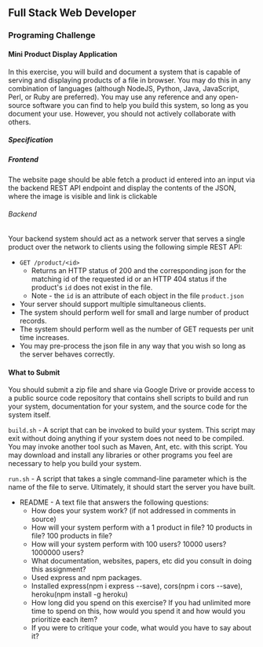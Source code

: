 ## Full Stack Web Developer

### Programing Challenge
#### Mini Product Display Application
In this exercise, you will build and document a system that is capable of serving and displaying products of a file in browser. You may do this in any combination of languages (although NodeJS, Python, Java, JavaScript, Perl, or Ruby are preferred). You may use any reference and any open-source software you can find to help you build this system, so long as you document your use. However, you should not actively collaborate with others.

##### Specification
##### Frontend
The website page should be able fetch a product id entered into an input via the backend REST API endpoint and display the contents of the JSON, where the image is visible and link is clickable

###### Backend
Your backend system should act as a network server that serves a single product over the network to clients using the following simple REST API:
* `GET /product/<id>`
  * Returns an HTTP status of 200 and the corresponding json for the matching id of the requested id or an HTTP 404 status if the product's `id` does not exist in the file.
  * Note - the `id` is an attribute of each object in the file `product.json`
 * Your server should support multiple simultaneous clients.
* The system should perform well for small and large number of product records.
* The system should perform well as the number of GET requests per unit time increases.
* You may pre-process the json file in any way that you wish so long as the server behaves correctly.

#### What to Submit
You should submit a zip file and share via Google Drive or provide access to a public source code repository that contains shell scripts to build and run your system, documentation for your system, and the source code for the system itself.

`build.sh` - A script that can be invoked to build your system. This script may exit without doing anything if your system does not need to be compiled. You may invoke another tool such as Maven, Ant, etc. with this script. You may download and install any libraries or other programs you feel are necessary to help you build your system.

`run.sh` - A script that takes a single command-line parameter which is the name of the file to serve. Ultimately, it should start the server you have built.

* README - A text file that answers the following questions:
  * How does your system work? (if not addressed in comments in source)
  * How will your system perform with a 1 product in file? 10 products in file? 100 products in file?
  * How will your system perform with 100 users? 10000 users? 1000000 users?
  * What documentation, websites, papers, etc did you consult in doing this assignment?
  - Used express and npm packages.
  - Installed express(npm i express --save),
    cors(npm i cors --save),
    heroku(npm install -g heroku)
  * How long did you spend on this exercise? If you had unlimited more time to spend on this, how would you spend it and how would you prioritize each item?
  * If you were to critique your code, what would you have to say about it?
